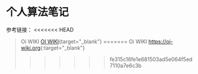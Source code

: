 # 个人算法笔记

参考链接：
<<<<<<< HEAD
> Oi WIKI [OI WIKI](https://oi-wiki.org/){target="_blank"}
=======
> Oi WIKI <https://oi-wiki.org>{:target="_blank"}
>>>>>>> fe315c16fe1e681503ad5e064f5ed7110a7e6c3b
